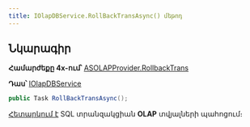 ```yaml
---
title: IOlapDBService.RollBackTransAsync() մեթոդ  
---
```


## Նկարագիր

**Համարժեքը 4x-ում՝** [ASOLAPProvider.RollbackTrans](https://armsoft.github.io/as4x-docs/HTM/ProgrGuide/Functions/Functions/TransactionManagment/RollBackTrans.html)

**Դաս՝** [IOlapDBService](../IOlapDBService.md)

```c#
public Task RollBackTransAsync();
```

[Հետարկում է](https://learn.microsoft.com/en-us/sql/t-sql/language-elements/rollback-transaction-transact-sql) SQL տրանզակցիան **OLAP** տվյալների պահոցում։
